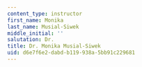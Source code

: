 ```yaml
---
content_type: instructor
first_name: Monika
last_name: Musial-Siwek
middle_initial: ''
salutation: Dr.
title: Dr. Monika Musial-Siwek
uid: d6e7f6e2-dabd-b119-938a-5bb91c229681
---
```

